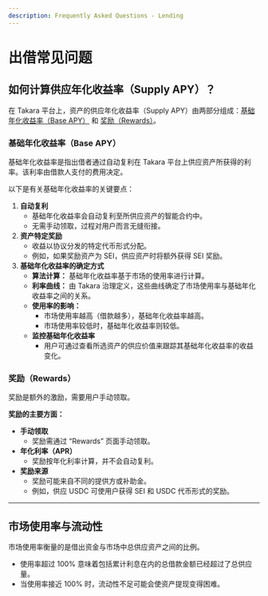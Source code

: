 ```yaml
---
description: Frequently Asked Questions - Lending
---
```


# 出借常见问题

## 如何计算供应年化收益率（Supply APY）？

在 Takara 平台上，资产的供应年化收益率（Supply APY）由两部分组成：[基础年化收益率（Base APY）](lend-faq.md#base-apy) 和 [奖励（Rewards）](lend-faq.md#rewards)。

### 基础年化收益率（Base APY）

基础年化收益率是指出借者通过自动复利在 Takara 平台上供应资产所获得的利率。该利率由借款人支付的费用决定。

以下是有关基础年化收益率的关键要点：

1. **自动复利**
   * 基础年化收益率会自动复利至所供应资产的智能合约中。
   * 无需手动领取，过程对用户而言无缝衔接。
2. **资产特定奖励**
   * 收益以协议分发的特定代币形式分配。
   * 例如，如果奖励资产为 SEI，供应资产时将额外获得 SEI 奖励。
3. **基础年化收益率的确定方式**
   * **算法计算：** 基础年化收益率基于市场的使用率进行计算。
   * **利率曲线：** 由 Takara 治理定义，这些曲线确定了市场使用率与基础年化收益率之间的关系。
   * **使用率的影响：**
     * 市场使用率越高（借款越多），基础年化收益率越高。
     * 市场使用率较低时，基础年化收益率则较低。
   * **监控基础年化收益率**
     * 用户可通过查看所选资产的供应价值来跟踪其基础年化收益率的收益变化。

### 奖励（Rewards）

奖励是额外的激励，需要用户手动领取。

**奖励的主要方面：**

* **手动领取**
  * 奖励需通过 “Rewards” 页面手动领取。
* **年化利率（APR）**
  * 奖励按年化利率计算，并不会自动复利。
* **奖励来源**
  * 奖励可能来自不同的提供方或补助金。
  * 例如，供应 USDC 可使用户获得 SEI 和 USDC 代币形式的奖励。

---

## 市场使用率与流动性

市场使用率衡量的是借出资金与市场中总供应资产之间的比例。

* 使用率超过 100% 意味着包括累计利息在内的总借款金额已经超过了总供应量。
* 当使用率接近 100% 时，流动性不足可能会使资产提现变得困难。

